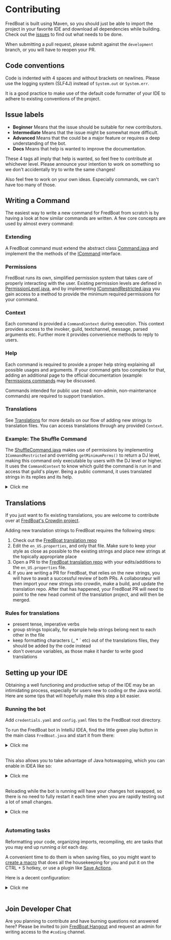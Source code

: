 # Contributing
FredBoat is built using Maven, so you should just be able to import the project in your favorite IDE and download all dependencies while building. Check out the [issues](https://github.com/Frederikam/FredBoat/issues) to find out what needs to be done.

When submitting a pull request, please submit against the `development` branch, or you will have to reopen your PR. 

## Code conventions
Code is indented with 4 spaces and without brackets on newlines. Please use the logging system (SLF4J) instead of `System.out` or `System.err`.

It is a good practice to make use of the default code formatter of your IDE to adhere to existing conventions of the project.

## Issue labels
* **Beginner** Means that the issue should be suitable for new contributors.
* **Intermediate** Means that the issue might be somewhat more difficult.
* **Advanced** Means that the could be a major feature or requires a deep understanding of the bot.
* **Docs** Means that help is wanted to improve the documentation.

These 4 tags all imply that help is wanted, so feel free to contribute at whichever level. Please announce your intention to work on something so we don't accidentally try to write the same changes!

Also feel free to work on your own ideas. Especially commands, we can't have too many of those.

## Writing a Command

The easiest way to write a new command for FredBoat from scratch is by having a look at how similar commands are written.
A few core concepts are used by almost every command:

### Extending
A FredBoat command must extend the abstract class [Command.java](https://github.com/Frederikam/FredBoat/blob/master/FredBoat/src/main/java/fredboat/commandmeta/abs/Command.java) and implement the the methods of the [ICommand](https://github.com/Frederikam/FredBoat/blob/master/FredBoat/src/main/java/fredboat/commandmeta/abs/ICommand.java) interface.

### Permissions
FredBoat runs its own, simplified permission system that takes care of properly interacting with the user. Existing permission levels are defined in [PermissionLevel.java](https://github.com/Frederikam/FredBoat/blob/master/FredBoat/src/main/java/fredboat/perms/PermissionLevel.java), and by implementing [ICommandRestricted.java](https://github.com/Frederikam/FredBoat/blob/master/FredBoat/src/main/java/fredboat/commandmeta/abs/ICommandRestricted.java) you gain access to a method to provide the minimum required permissions for your command.

### Context
Each command is provided a `CommandContext` during execution. This context provides access to the invoker, guild, textchannel, message, parsed arguments etc. Further more it provides convenience methods to reply to users.

### Help
Each command is required to provide a proper help string explaining all possible usages and arguments. If your command gets too complex for that, adding an additional page to the official documentation (example: [Permissions commands](https://fredboat.com/docs/permissions) may be discussed.

Commands intended for public use (read: non-admin, non-maintenance commands) are required to support translation.

### Translations
See [Translations](https://github.com/Frederikam/FredBoat/blob/master/CONTRIBUTING.md#translations) for more details on our flow of adding new strings to translation files.
You can access translations through any provided `Context`.

### Example: The Shuffle Command

The [ShuffleCommand.java](https://github.com/Frederikam/FredBoat/blob/master/FredBoat/src/main/java/fredboat/command/music/control/ShuffleCommand.java) makes use of permissions by implementing `ICommandRestricted` and overriding `getMinimumPerms()` to return a DJ level, making this command only executable by users with the DJ level or higher. It uses the `CommandContext` to know which guild the command is run in and access that guild's player. Being a public command, it uses translated strings in its replies and its help.

<details><summary>Click me</summary>

```java
public class ShuffleCommand extends Command implements IMusicCommand, ICommandRestricted {

    @Override
    public void onInvoke(@Nonnull CommandContext context) {
        GuildPlayer player = PlayerRegistry.get(context.guild);
        player.setShuffle(!player.isShuffle());

        if (player.isShuffle()) {
            context.reply(context.i18n("shuffleOn"));
        } else {
            context.reply(context.i18n("shuffleOff"));
        }
    }

    @Nonnull
    @Override
    public String help(@Nonnull Context context) {
        return "{0}{1}\n#" + context.i18n("helpShuffleCommand");
    }

    @Override
    public PermissionLevel getMinimumPerms() {
        return PermissionLevel.DJ;
    }
}
```
</details>


## Translations

If you just want to fix existing translations, you are welcome to contribute over at [FredBoat's Crowdin project](https://crowdin.com/project/fredboat).

Adding new translation strings to FredBoat requires the following steps:
1. Check out the [FredBoat translation repo](https://github.com/Frederikam/FredBoat-i13n)
2. Edit the `en_US.properties`, and only that file. Make sure to keep your style as close as possible to the existing strings and place new strings at the topically appropriate place
3. Open a PR to the [FredBoat translation repo](https://github.com/Frederikam/FredBoat-i13n) with your edits/additions to the `en_US.properties` file.
4. If you are writing a PR for FredBoat, that relies on the new strings, you will have to await a successful review of both PRs. A collaborateur will then import your new strings into crowdin, make a build, and update the translation repo. After that has happened, your FredBoat PR will need to point to the new head commit of the translation project, and will then be merged.

### Rules for translations
- present tense, imperative verbs
- group strings topically, for example help strings belong next to each other in the file
- keep formatting characters (\_ \* \` etc) out of the translations files, they should be added by the code instead
- don't overuse variables, as those make it harder to write good translations


## Setting up your IDE

Obtaining a well functioning and productive setup of the IDE may be an intimidating process, especially for users new to coding or the Java world. Here are some tips that will hopefully make this step a bit easier.

### Running the bot

Add `credentials.yaml` and `config.yaml` files to the FredBoat root directory.

To run the FredBoat bot in IntelliJ IDEA, find the little green play button in the main class `FredBoat.java` and start it from there:
<details><summary>Click me</summary>

[![Running from IDEA](https://fred.moe/ETs.png)](https://fred.moe/ETs.png)
</details>
<br/>

This also allows you to take advantage of Java hotswapping, which you can enable in IDEA like so:
<details><summary>Click me</summary>

[![Hot swapping settings](https://fred.moe/XhC.png)](https://fred.moe/XhC.png)
</details>
<br/>

Reloading while the bot is running will have your changes hot swapped, so there is no need to fully restart it each time when you are rapidly testing out a lot of small changes.
<details><summary>Click me</summary>

[![Reloading changed classes](https://fred.moe/pFG.png)](https://fred.moe/pFG.png)
</details>
<br/>

### Automating tasks

Reformatting your code, organizing imports, recompiling, etc are tasks that you may end up running _a lot_ each day.

A convenient time to do them is when saving files, so you might want to [create a macro](https://www.jetbrains.com/help/idea/using-macros-in-the-editor.html) that does all the housekeeping for you and put it on the CTRL + S hotkey, or use a plugin like [Save Actions](https://plugins.jetbrains.com/plugin/7642-save-actions).

Here is a decent configuration:
<details><summary>Click me</summary>

[![Save Actions plugin settings](https://fred.moe/j7b.png)](https://fred.moe/j7b.png)
</details>
<br/>

## Join Developer Chat

Are you planning to contribute and have burning questions not answered here? Please be invited to join [FredBoat Hangout](https://discord.gg/cgPFW4q) and request an admin for writing access to the `#coding` channel.
